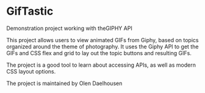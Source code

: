 # GifTastic
Demonstration project working with theGIPHY API

This project allows users to view animated GIFs from Giphy, based on topics organized around the theme of photography. It uses the Giphy API to get the GIFs and CSS flex and grid to lay out the topic buttons and resulting GIFs. 

The project is a good tool to learn about accessing APIs, as well as modern CSS layout options.

The project is maintained by Olen Daelhousen